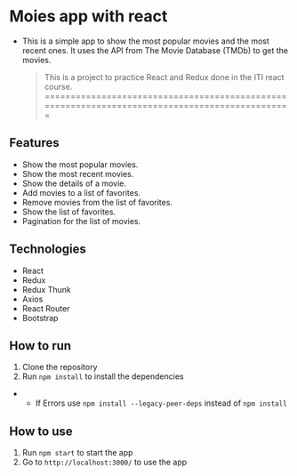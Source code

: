 # Moies app with react
* This is a simple app to show the most popular movies and the most recent ones. It uses the API from The Movie Database (TMDb) to get the movies.
  > This is a project to practice React and Redux done in the ITI react course.
===============================================================================================

## Features
- Show the most popular movies.
- Show the most recent movies.
- Show the details of a movie.
- Add movies to a list of favorites.
- Remove movies from the list of favorites.
- Show the list of favorites.
- Pagination for the list of movies. 


## Technologies
- React
- Redux
- Redux Thunk
- Axios
- React Router
- Bootstrap

## How to run
1. Clone the repository
2. Run `npm install` to install the dependencies
* * If Errors use `npm install --legacy-peer-deps` instead of `npm install`

## How to use
1. Run `npm start` to start the app
2. Go to `http://localhost:3000/` to use the app


